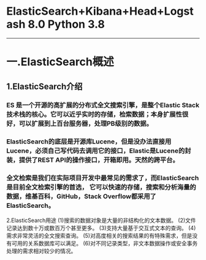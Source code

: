 # ElasticSearch+Kibana+Head+Logstash 8.0 Python 3.8
****
# 一.ElasticSearch概述
## 1.ElasticSearch介绍 
### ES 是一个开源的高扩展的分布式全文搜索引擎，是整个Elastic Stack技术栈的核心。它可以近乎实时的存储，检索数据；本身扩展性很好，可以扩展到上百台服务器，处理PB级别的数据。
### ElasticSearch的底层是开源库Lucene，但是没办法直接用Lucene，必须自己写代码去调用它的接口，Elastic是Lucene的封装，提供了REST API的操作接口，开箱即用。天然的跨平台。
### 全文检索是我们在实际项目开发中最常见的需求了，而ElasticSearch是目前全文检索引擎的首选， 它可以快速的存储，搜索和分析海量的数据，维基百科，GitHub，Stack Overflow都采用了ElasticSearch。 
2.ElasticSearch用途
(1)搜索的数据对象是大量的非结构化的文本数据。
(2)文件记录达到数十万或数百万个甚至更多。
(3)支持大量基于交互式文本的查询。
(4)需求非常灵活的全文搜索查询。
(5)对高度相关的搜索结果的有特殊需求，但是没有可用的关系数据库可以满足。
(6)对不同记录类型，非文本数据操作或安全事务处理的需求相对较少的情况。
